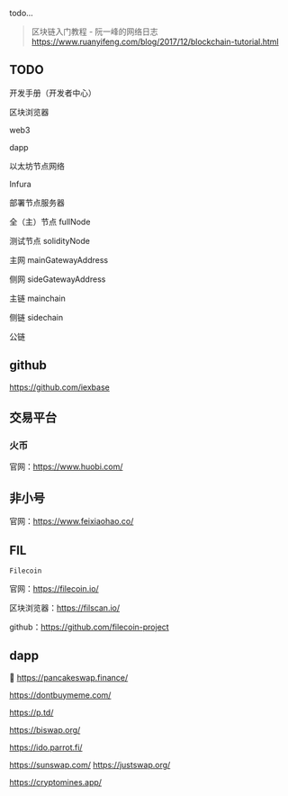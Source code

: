 todo...

> 区块链入门教程 - 阮一峰的网络日志 https://www.ruanyifeng.com/blog/2017/12/blockchain-tutorial.html



## TODO

开发手册（开发者中心）

 

区块浏览器

 

web3

 

dapp

 

以太坊节点网络

Infura

部署节点服务器

 

全（主）节点 fullNode

测试节点 solidityNode

 

主网 mainGatewayAddress

侧网 sideGatewayAddress

 

主链 mainchain

侧链 sidechain

 

公链



## github

https://github.com/iexbase



## 交易平台

### 火币

官网：https://www.huobi.com/



## 非小号

官网：https://www.feixiaohao.co/



## FIL

`Filecoin`

官网：https://filecoin.io/

区块浏览器：https://filscan.io/

github：https://github.com/filecoin-project



## dapp

👀 https://pancakeswap.finance/

https://dontbuymeme.com/

https://p.td/

https://biswap.org/

https://ido.parrot.fi/

https://sunswap.com/ https://justswap.org/

https://cryptomines.app/
